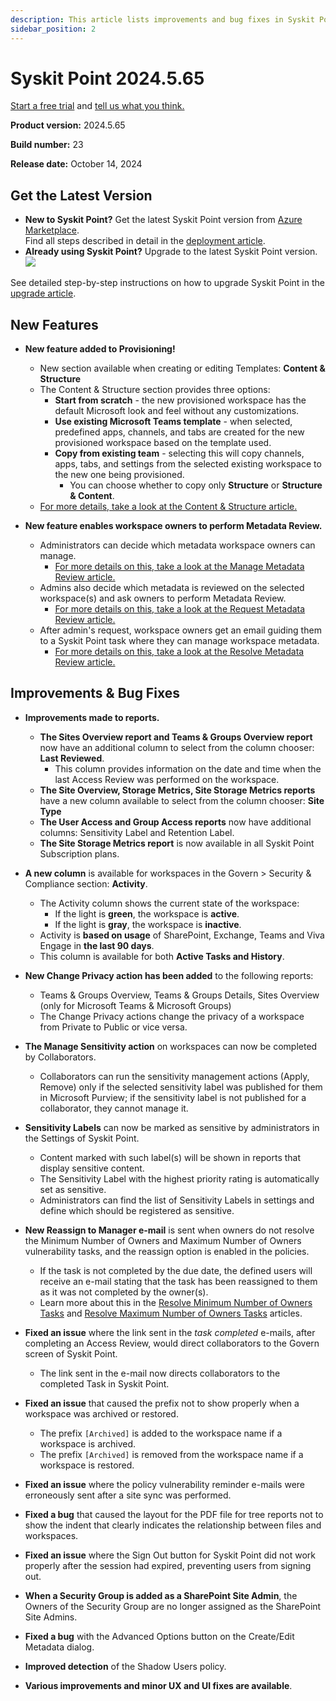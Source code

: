 ```yaml
---
description: This article lists improvements and bug fixes in Syskit Point version 2024.5.65
sidebar_position: 2
---
```


# Syskit Point 2024.5.65

[Start a free trial](https://www.syskit.com/products/point/free-trial/) and [tell us what you think.](https://www.syskit.com/company/contact-us/)

**Product version:** 2024.5.65 

**Build number:** 23

**Release date:** October 14, 2024

## Get the Latest Version

* **New to Syskit Point?** Get the latest Syskit Point version from [Azure Marketplace](https://azuremarketplace.microsoft.com/en-us/marketplace/apps/syskitltd.syskit\_point).\
 Find all steps described in detail in the [deployment article](../../../set-up-point-enterprise/deployment/deploy-syskit-point.md).
* **Already using Syskit Point?** Upgrade to the latest Syskit Point version.\
 [![](https://aka.ms/deploytoazurebutton)](https://portal.azure.com/#create/Microsoft.Template/uri/https%3A%2F%2Fsyskitassetsstorage.blob.core.windows.net%2Fpoint%2FARMTemplates%2FPointUpdateDeploy%2FPointUpdateTemplate.json)

See detailed step-by-step instructions on how to upgrade Syskit Point in the [upgrade article](../../../set-up-point-enterprise/deployment/upgrade-syskit-point.md).

## New Features

* **New feature added to Provisioning!**
  * New section available when creating or editing Templates: **Content & Structure**
  * The Content & Structure section provides three options:
    * **Start from scratch** - the new provisioned workspace has the default Microsoft look and feel without any customizations.
    * **Use existing Microsoft Teams template** - when selected, predefined apps, channels, and tabs are created for the new provisioned workspace based on the template used. 
    * **Copy from existing team** - selecting this will copy channels, apps, tabs, and settings from the selected existing workspace to the new one being provisioned. 
      * You can choose whether to copy only **Structure** or **Structure & Content**.
  * [For more details, take a look at the Content & Structure article.](../../../governance-and-automation/provisioning/content-and-structure.md)


* **New feature enables workspace owners to perform Metadata Review.**
  * Administrators can decide which metadata workspace owners can manage. 
    * [For more details on this, take a look at the Manage Metadata Review article.](../../../governance-and-automation/metadata/manage-custom-metadata.md)
  * Admins also decide which metadata is reviewed on the selected workspace(s) and ask owners to perform Metadata Review.
    * [For more details on this, take a look at the Request Metadata Review article.](../../../governance-and-automation/metadata/request-metadata-review.md)
  * After admin's request, workspace owners get an email guiding them to a Syskit Point task where they can manage workspace metadata.
    * [For more details on this, take a look at the Resolve Metadata Review article.](../../../point-collaborators/resolve-governance-tasks/metadata-review.md) 

## Improvements & Bug Fixes

* **Improvements made to reports.**
  * **The Sites Overview report and Teams & Groups Overview report** now have an additional column to select from the column chooser: **Last Reviewed**.  
     * This column provides information on the date and time when the last Access Review was performed on the workspace.
  *  **The Site Overview, Storage Metrics, Site Storage Metrics reports** have a new column available to select from the column chooser: **Site Type**
  * **The User Access and Group Access reports** now have additional columns: Sensitivity Label and Retention Label. 
  * **The Site Storage Metrics report** is now available in all Syskit Point Subscription plans. 

* **A new column** is available for workspaces in the Govern > Security & Compliance section: **Activity**.
  * The Activity column shows the current state of the workspace: 
    * If the light is **green**, the workspace is **active**.
    * If the light is **gray**, the workspace is **inactive**.
  * Activity is **based on usage** of SharePoint, Exchange, Teams and Viva Engage in **the last 90 days**.
  * This column is available for both **Active Tasks and History**. 

* **New Change Privacy action has been added** to the following reports: 
  * Teams & Groups Overview, Teams & Groups Details, Sites Overview (only for Microsoft Teams & Microsoft Groups)
  * The Change Privacy actions change the privacy of a workspace from Private to Public or vice versa. 

* **The Manage Sensitivity action** on workspaces can now be completed by Collaborators.
  * Collaborators can run the sensitivity management actions (Apply, Remove) only if the selected sensitivity label was published for them in Microsoft Purview; if the sensitivity label is not published for a collaborator, they cannot manage it.

* **Sensitivity Labels** can now be marked as sensitive by administrators in the Settings of Syskit Point. 
  * Content marked with such label(s) will be shown in reports that display sensitive content.
  * The Sensitivity Label with the highest priority rating is automatically set as sensitive.
  * Administrators can find the list of Sensitivity Labels in settings and define which should be registered as sensitive.

* **New Reassign to Manager e-mail** is sent when owners do not resolve the Minimum Number of Owners and Maximum Number of Owners vulnerability tasks, and the reassign option is enabled in the policies.
  * If the task is not completed by the due date, the defined users will receive an e-mail stating that the task has been reassigned to them as it was not completed by the owner(s).
  * Learn more about this in the [Resolve Minimum Number of Owners Tasks](../../../point-collaborators/resolve-governance-tasks/minimum-number-of-owners.md) and [Resolve Maximum Number of Owners Tasks](../../../point-collaborators/resolve-governance-tasks/maximum-number-of-owners.md) articles. 

* **Fixed an issue** where the link sent in the *task completed* e-mails, after completing an Access Review, would direct collaborators to the Govern screen of Syskit Point.
  * The link sent in the e-mail now directs collaborators to the completed Task in Syskit Point. 

* **Fixed an issue** that caused the prefix not to show properly when a workspace was archived or restored. 
  * The prefix `[Archived]` is added to the workspace name if a workspace is archived.
  * The prefix `[Archived]` is removed from the workspace name if a workspace is restored.  

* **Fixed an issue** where the policy vulnerability reminder e-mails were erroneously sent after a site sync was performed.

* **Fixed a bug** that caused the layout for the PDF file for tree reports not to show the indent that clearly indicates the relationship between files and workspaces. 

* **Fixed an issue** where the Sign Out button for Syskit Point did not work properly after the session had expired, preventing users from signing out. 

* **When a Security Group is added as a SharePoint Site Admin**, the Owners of the Security Group are no longer assigned as the SharePoint Site Admins.  

* **Fixed a bug** with the Advanced Options button on the Create/Edit Metadata dialog.

* **Improved detection** of the Shadow Users policy.

* **Various improvements and minor UX and UI fixes are available**.
